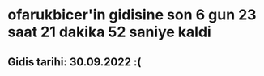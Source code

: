# ofarukbicer'in gidisine son 6 gun 23 saat 21 dakika 52 saniye kaldi

## Gidis tarihi: 30.09.2022 :(